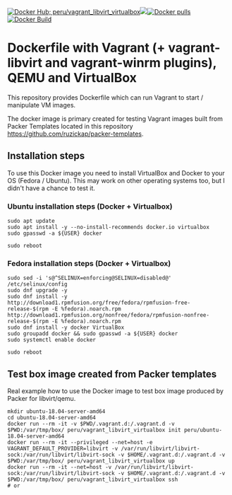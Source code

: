 [![Docker Hub; peru/vagrant_libvirt_virtualbox](https://img.shields.io/badge/dockerhub-peru%2Fvagrant_libvirt_virtualbox-green.svg)](https://registry.hub.docker.com/u/peru/vagrant_libvirt_virtualbox)[![](https://images.microbadger.com/badges/image/peru/vagrant_libvirt_virtualbox.svg)](https://microbadger.com/images/peru/vagrant_libvirt_virtualbox)[![Docker pulls](https://img.shields.io/docker/pulls/peru/vagrant_libvirt_virtualbox.svg)](https://hub.docker.com/r/peru/vagrant_libvirt_virtualbox/)[![Docker Build](https://img.shields.io/docker/automated/peru/vagrant_libvirt_virtualbox.svg)](https://hub.docker.com/r/peru/vagrant_libvirt_virtualbox/)

# Dockerfile with Vagrant (+ vagrant-libvirt and vagrant-winrm plugins), QEMU and VirtualBox

This repository provides Dockerfile which can run Vagrant to start / manipulate VM images.

The docker image is primary created for testing Vagrant images built from Packer Templates located in this repository https://github.com/ruzickap/packer-templates.

## Installation steps

To use this Docker image you need to install VirtualBox and Docker to your OS (Fedora / Ubuntu). This may work on other operating systems too, but I didn't have a chance to test it.

### Ubuntu installation steps (Docker + Virtualbox)

```
sudo apt update
sudo apt install -y --no-install-recommends docker.io virtualbox
sudo gpasswd -a ${USER} docker

sudo reboot
```

### Fedora installation steps (Docker + Virtualbox)

```
sudo sed -i 's@^SELINUX=enforcing@SELINUX=disabled@' /etc/selinux/config
sudo dnf upgrade -y
sudo dnf install -y http://download1.rpmfusion.org/free/fedora/rpmfusion-free-release-$(rpm -E %fedora).noarch.rpm http://download1.rpmfusion.org/nonfree/fedora/rpmfusion-nonfree-release-$(rpm -E %fedora).noarch.rpm
sudo dnf install -y docker VirtualBox
sudo groupadd docker && sudo gpasswd -a ${USER} docker
sudo systemctl enable docker

sudo reboot
```

## Test box image created from Packer templates

Real example how to use the Docker image to test box image produced by Packer for libvirt/qemu.

```
mkdir ubuntu-18.04-server-amd64
cd ubuntu-18.04-server-amd64
docker run --rm -it -v $PWD/.vagrant.d:/.vagrant.d -v $PWD:/var/tmp/box/ peru/vagrant_libvirt_virtualbox init peru/ubuntu-18.04-server-amd64
docker run --rm -it --privileged --net=host -e VAGRANT_DEFAULT_PROVIDER=libvirt -v /var/run/libvirt/libvirt-sock:/var/run/libvirt/libvirt-sock -v $HOME/.vagrant.d:/.vagrant.d -v $PWD:/var/tmp/box/ peru/vagrant_libvirt_virtualbox up
docker run --rm -it --net=host -v /var/run/libvirt/libvirt-sock:/var/run/libvirt/libvirt-sock -v $HOME/.vagrant.d:/.vagrant.d -v $PWD:/var/tmp/box/ peru/vagrant_libvirt_virtualbox ssh
# or
```

